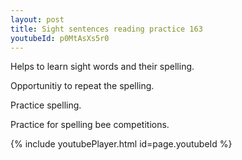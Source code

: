 ```yaml
---
layout: post
title: Sight sentences reading practice 163
youtubeId: p0MtAsXs5r0
---
```

 
 
Helps to learn sight words and their spelling.

Opportunitiy to repeat the spelling. 

Practice spelling. 
 
Practice for spelling bee competitions. 
 
{% include youtubePlayer.html id=page.youtubeId %}
 
 
